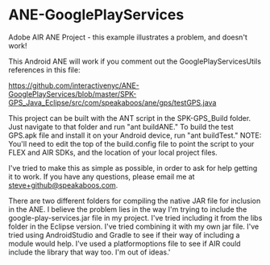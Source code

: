 # ANE-GooglePlayServices
Adobe AIR ANE Project - this example illustrates a problem, and doesn't work!


This Android ANE will work if you comment out the GooglePlayServicesUtils references in this file:

https://github.com/interactivenyc/ANE-GooglePlayServices/blob/master/SPK-GPS_Java_Eclipse/src/com/speakaboos/ane/gps/testGPS.java

This project can be built with the ANT script in the SPK-GPS_Build folder. Just navigate to that folder and run "ant buildANE." To build the test GPS.apk file and install it on your Android device, run "ant buildTest." NOTE: You'll need to edit the top of the build.config file to point the script to your FLEX and AIR SDKs, and the location of your local project files.

I've tried to make this as simple as possible, in order to ask for help getting it to work. If you have any questions, please email me at steve+github@speakaboos.com.

There are two different folders for compiling the native JAR file for inclusion in the ANE. I believe the problem lies in the way I'm trying to include the google-play-services.jar file in my project. I've tried including it from the libs folder in the Eclipse version. I've tried combining it with my own jar file. I've tried using AndroidStudio and Gradle to see if their way of including a module would help. I've used a platformoptions file to see if AIR could include the library that way too. I'm out of ideas.'





